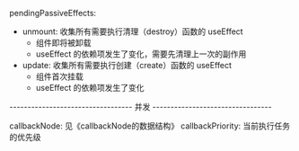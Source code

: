 pendingPassiveEffects:

- unmount: 收集所有需要执行清理（destroy）函数的 useEffect
  - 组件即将被卸载
  - useEffect 的依赖项发生了变化，需要先清理上一次的副作用
- update: 收集所有需要执行创建（create）函数的 useEffect
  - 组件首次挂载
  - useEffect 的依赖项发生了变化

---------------------------------- 并发 ---------------------------------

callbackNode: 见《callbackNode的数据结构》
callbackPriority: 当前执行任务的优先级
